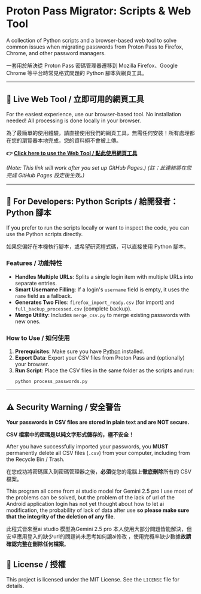 # Proton Pass Migrator: Scripts & Web Tool

A collection of Python scripts and a browser-based web tool to solve common issues when migrating passwords from Proton Pass to Firefox, Chrome, and other password managers.

一套用於解決從 Proton Pass 密碼管理器遷移到 Mozilla Firefox、Google Chrome 等平台時常見格式問題的 Python 腳本與網頁工具。

---

## 🚀 Live Web Tool / 立即可用的網頁工具

For the easiest experience, use our browser-based tool. No installation needed! All processing is done locally in your browser.

為了最簡單的使用體驗，請直接使用我們的網頁工具，無需任何安裝！所有處理都在您的瀏覽器本地完成，您的資料絕不會被上傳。

**👉 [Click here to use the Web Tool / 點此使用網頁工具](https://YourUsername.github.io/proton-pass-migrator/password-converter.html)** 

*(Note: This link will work after you set up GitHub Pages.)*
*(註：此連結將在您完成 GitHub Pages 設定後生效。)*

---

## 🐍 For Developers: Python Scripts / 給開發者：Python 腳本

If you prefer to run the scripts locally or want to inspect the code, you can use the Python scripts directly.

如果您偏好在本機執行腳本，或希望研究程式碼，可以直接使用 Python 腳本。

### Features / 功能特性

- **Handles Multiple URLs**: Splits a single login item with multiple URLs into separate entries.
- **Smart Username Filling**: If a login's `username` field is empty, it uses the `name` field as a fallback.
- **Generates Two Files**: `firefox_import_ready.csv` (for import) and `full_backup_processed.csv` (complete backup).
- **Merge Utility**: Includes `merge_csv.py` to merge existing passwords with new ones.

### How to Use / 如何使用

1.  **Prerequisites**: Make sure you have [Python](https://www.python.org/downloads/) installed.
2.  **Export Data**: Export your CSV files from Proton Pass and (optionally) your browser.
3.  **Run Script**: Place the CSV files in the same folder as the scripts and run:
    ```bash
    python process_passwords.py
    ```

---

## ⚠️ Security Warning / 安全警告

**Your passwords in CSV files are stored in plain text and are NOT secure.**

**CSV 檔案中的密碼是以純文字形式儲存的，極不安全！**

After you have successfully imported your passwords, you **MUST** permanently delete all CSV files (`.csv`) from your computer, including from the Recycle Bin / Trash.

在您成功將密碼匯入到密碼管理器之後，**必須**從您的電腦上**徹底刪除**所有的 CSV 檔案。

This program all come from ai studio model for Gemini 2.5 pro
I use most of the problems can be solved, but the problem of the lack of url of the Android application login has not yet thought about how to let ai modification, the probability of lack of data after use **so please make sure that the integrity of the deletion of any file**.
 
此程式皆來至ai studio 模型為Gemini 2.5 pro
本人使用大部分問題皆能解決，但安卓應用登入的缺少url的問題尚未思考如何讓ai修改
，使用完概率缺少數據**故請確認完整在刪除任何檔案**。

## 📄 License / 授權

This project is licensed under the MIT License. See the `LICENSE` file for details.
